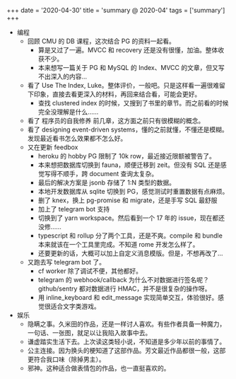+++
date = '2020-04-30'
title = 'summary @ 2020-04'
tags = ['summary']
+++

- 编程
    - 回顾 CMU 的 DB 课程，这次结合 PG 的资料一起看。
        - 算是又过了一遍。MVCC 和 recovery 还是没有很懂，加油。整体收获不少。
        - 本来想写一篇关于 PG 和 MySQL 的 Index、MVCC 的文章，但又写不出深入的内容…
    - 看了 Use The Index, Luke。整体评价，一般吧。只是这样看一遍很难留下印象，直接去看更深入的材料，再回来结合看，可能会更好。
        - 查找 clustered index 的时候，又搜到了书里的章节。而之前看的时候完全没理解是什么……
    - 看了 程序员的自我修养 前几章，这方面之前只有很模糊的概念。
    - 看了 designing event-driven systems，懂的之前就懂，不懂还是模糊。发现最近看书怎么效果都不怎么好。
    - 又在更新 feedbox
        - heroku 的 hobby PG 限制了 10k row，最近接近限额被警告了。
        - 本来想把数据库切换到 fauna，顺便迁移到 zeit。但没有 SQL 还是感觉写得不顺手，跨 document 查询太复杂。
        - 最后的解决方案是 jsonb 存储了 1:N 类型的数据。
        - 本地开发数据库从 sqlite 切换到 PG，感觉测试时重置数据有点麻烦。
        - 删了 knex，换上 pg-promise 和 migrate，还是手写 SQL 最舒服
        - 加上了 telegram bot 支持
        - 切换到了 yarn workspace。然后看到一个 17 年的 issue，现在都还没修……
        - typescript 和 rollup 分了两个工具，还是不爽。compile 和 bundle 本来就该在一个工具里完成。不知道 rome 开发怎么样了。
        - 还要更新的话，大概可以加上自定义消息模版。但是，不想再改了…
    - 又跑去写 telegram bot 了。
        - cf worker 除了调试不便，其他都好。
        - telegram 的 webhook/callback 为什么不对数据进行签名呢？github/sentry 都对数据进行 HMAC，并不是很复杂的操作呀。
        - 用 inline_keyboard 和 edit_message 实现简单交互，体验很好。感觉很适合文字类游戏。
- 娱乐
    - 隐瞒之事。久米田的作品，还是一样讨人喜欢。有些作者具备一种魔力，一句话、一张图，就足以让我陷入故事中去。
    - 谦虚踏实生活下去。上次读这类轻小说，不知道是多少年以前的事情了。
    - 公主连接。因为换头的梗知道了这部作品。芳文最近作品都很一般，这部更符合我口味（除掉男主）。
    - 邪神。这种适合做表情包的作品，也一直挺喜欢的。
